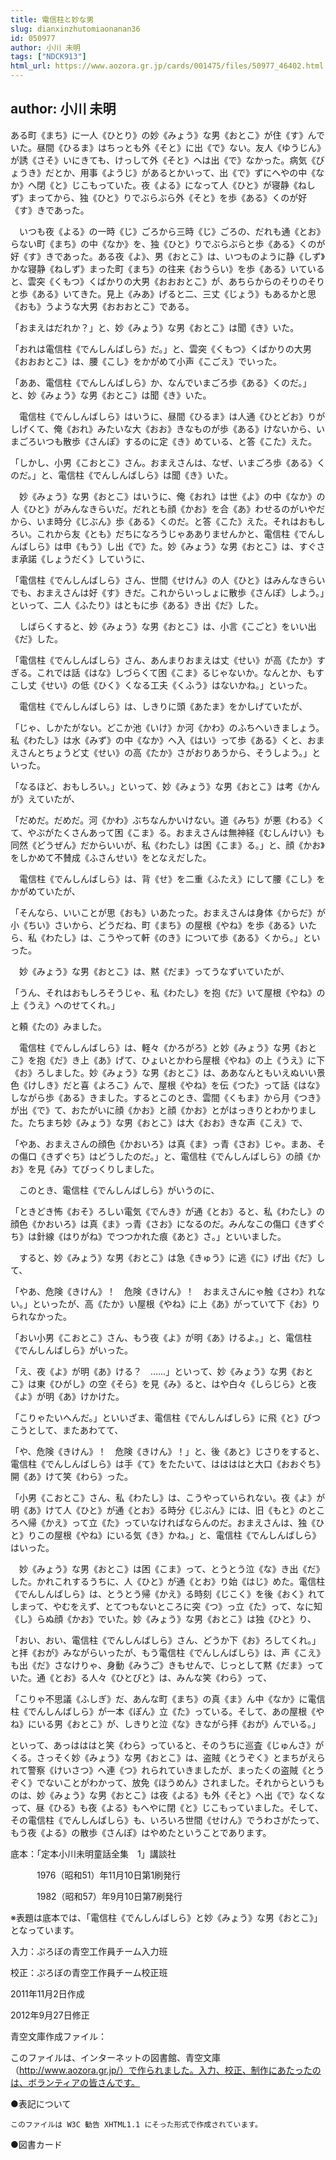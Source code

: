 ```yaml
---
title: 電信柱と妙な男
slug: dianxinzhutomiaonanan36
id: 050977
author: 小川 未明
tags: ["NDCK913"]
html_url: https://www.aozora.gr.jp/cards/001475/files/50977_46402.html
---
```


## author: 小川 未明

ある町《まち》に一人《ひとり》の妙《みょう》な男《おとこ》が住《す》んでいた。昼間《ひるま》はちっとも外《そと》に出《で》ない。友人《ゆうじん》が誘《さそ》いにきても、けっして外《そと》へは出《で》なかった。病気《びょうき》だとか、用事《ようじ》があるとかいって、出《で》ずにへやの中《なか》へ閉《と》じこもっていた。夜《よる》になって人《ひと》が寝静《ねしず》まってから、独《ひと》りでぶらぶら外《そと》を歩《ある》くのが好《す》きであった。

　いつも夜《よる》の一時《じ》ごろから三時《じ》ごろの、だれも通《とお》らない町《まち》の中《なか》を、独《ひと》りでぶらぶらと歩《ある》くのが好《す》きであった。ある夜《よ》、男《おとこ》は、いつものように静《しず》かな寝静《ねしず》まった町《まち》の往来《おうらい》を歩《ある》いていると、雲突《くもつ》くばかりの大男《おおおとこ》が、あちらからのそりのそりと歩《ある》いてきた。見上《みあ》げると二、三丈《じょう》もあるかと思《おも》うような大男《おおおとこ》である。

「おまえはだれか？」と、妙《みょう》な男《おとこ》は聞《き》いた。

「おれは電信柱《でんしんばしら》だ。」と、雲突《くもつ》くばかりの大男《おおおとこ》は、腰《こし》をかがめて小声《こごえ》でいった。

「ああ、電信柱《でんしんばしら》か、なんでいまごろ歩《ある》くのだ。」と、妙《みょう》な男《おとこ》は聞《き》いた。

　電信柱《でんしんばしら》はいうに、昼間《ひるま》は人通《ひとどお》りがしげくて、俺《おれ》みたいな大《おお》きなものが歩《ある》けないから、いまごろいつも散歩《さんぽ》するのに定《き》めている、と答《こた》えた。

「しかし、小男《こおとこ》さん。おまえさんは、なぜ、いまごろ歩《ある》くのだ。」と、電信柱《でんしんばしら》は聞《き》いた。

　妙《みょう》な男《おとこ》はいうに、俺《おれ》は世《よ》の中《なか》の人《ひと》がみんなきらいだ。だれとも顔《かお》を合《あ》わせるのがいやだから、いま時分《じぶん》歩《ある》くのだ。と答《こた》えた。それはおもしろい。これから友《とも》だちになろうじゃあありませんかと、電信柱《でんしんばしら》は申《もう》し出《で》た。妙《みょう》な男《おとこ》は、すぐさま承諾《しょうだく》していうに、

「電信柱《でんしんばしら》さん、世間《せけん》の人《ひと》はみんなきらいでも、おまえさんは好《す》きだ。これからいっしょに散歩《さんぽ》しよう。」といって、二人《ふたり》はともに歩《ある》き出《だ》した。

　しばらくすると、妙《みょう》な男《おとこ》は、小言《こごと》をいい出《だ》した。

「電信柱《でんしんばしら》さん、あんまりおまえは丈《せい》が高《たか》すぎる。これでは話《はな》しづらくて困《こま》るじゃないか。なんとか、もすこし丈《せい》の低《ひく》くなる工夫《くふう》はないかね。」といった。

　電信柱《でんしんばしら》は、しきりに頭《あたま》をかしげていたが、

「じゃ、しかたがない。どこか池《いけ》か河《かわ》のふちへいきましょう。私《わたし》は水《みず》の中《なか》へ入《はい》って歩《ある》くと、おまえさんとちょうど丈《せい》の高《たか》さがおりあうから、そうしよう。」といった。

「なるほど、おもしろい。」といって、妙《みょう》な男《おとこ》は考《かんが》えていたが、

「だめだ。だめだ。河《かわ》ぶちなんかいけない。道《みち》が悪《わる》くて、やぶがたくさんあって困《こま》る。おまえさんは無神経《むしんけい》も同然《どうぜん》だからいいが、私《わたし》は困《こま》る。」と、顔《かお》をしかめて不賛成《ふさんせい》をとなえだした。

　電信柱《でんしんばしら》は、背《せ》を二重《ふたえ》にして腰《こし》をかがめていたが、

「そんなら、いいことが思《おも》いあたった。おまえさんは身体《からだ》が小《ちい》さいから、どうだね、町《まち》の屋根《やね》を歩《ある》いたら、私《わたし》は、こうやって軒《のき》について歩《ある》くから。」といった。

　妙《みょう》な男《おとこ》は、黙《だま》ってうなずいていたが、

「うん、それはおもしろそうじゃ、私《わたし》を抱《だ》いて屋根《やね》の上《うえ》へのせてくれ。」

と頼《たの》みました。

　電信柱《でんしんばしら》は、軽々《かろがろ》と妙《みょう》な男《おとこ》を抱《だ》き上《あ》げて、ひょいとかわら屋根《やね》の上《うえ》に下《お》ろしました。妙《みょう》な男《おとこ》は、ああなんともいえぬいい景色《けしき》だと喜《よろこ》んで、屋根《やね》を伝《つた》って話《はな》しながら歩《ある》きました。するとこのとき、雲間《くもま》から月《つき》が出《で》て、おたがいに顔《かお》と顔《かお》とがはっきりとわかりました。たちまち妙《みょう》な男《おとこ》は大《おお》きな声《こえ》で、

「やあ、おまえさんの顔色《かおいろ》は真《ま》っ青《さお》じゃ。まあ、その傷口《きずぐち》はどうしたのだ。」と、電信柱《でんしんばしら》の顔《かお》を見《み》てびっくりしました。

　このとき、電信柱《でんしんばしら》がいうのに、

「ときどき怖《おそ》ろしい電気《でんき》が通《とお》ると、私《わたし》の顔色《かおいろ》は真《ま》っ青《さお》になるのだ。みんなこの傷口《きずぐち》は針線《はりがね》でつつかれた痕《あと》さ。」といいました。

　すると、妙《みょう》な男《おとこ》は急《きゅう》に逃《に》げ出《だ》して、

「やあ、危険《きけん》！　危険《きけん》！　おまえさんにゃ触《さわ》れない。」といったが、高《たか》い屋根《やね》に上《あ》がっていて下《お》りられなかった。

「おい小男《こおとこ》さん、もう夜《よ》が明《あ》けるよ。」と、電信柱《でんしんばしら》がいった。

「え、夜《よ》が明《あ》ける？　……」といって、妙《みょう》な男《おとこ》は東《ひがし》の空《そら》を見《み》ると、はや白々《しらじら》と夜《よ》が明《あ》けかけた。

「こりゃたいへんだ。」といいざま、電信柱《でんしんばしら》に飛《と》びつこうとして、またあわてて、

「や、危険《きけん》！　危険《きけん》！」と、後《あと》じさりをすると、電信柱《でんしんばしら》は手《て》をたたいて、ははははと大口《おおぐち》開《あ》けて笑《わら》った。

「小男《こおとこ》さん、私《わたし》は、こうやっていられない。夜《よ》が明《あ》けて人《ひと》が通《とお》る時分《じぶん》には、旧《もと》のところへ帰《かえ》って立《た》っていなければならんのだ。おまえさんは、独《ひと》りこの屋根《やね》にいる気《き》かね。」と、電信柱《でんしんばしら》はいった。

　妙《みょう》な男《おとこ》は困《こま》って、とうとう泣《な》き出《だ》した。かれこれするうちに、人《ひと》が通《とお》り始《はじ》めた。電信柱《でんしんばしら》は、とうとう帰《かえ》る時刻《じこく》を後《おく》れてしまって、やむをえず、とてつもないところに突《つ》っ立《た》って、なに知《し》らぬ顔《かお》でいた。妙《みょう》な男《おとこ》は独《ひと》り、

「おい、おい、電信柱《でんしんばしら》さん、どうか下《お》ろしてくれ。」と拝《おが》みながらいったが、もう電信柱《でんしんばしら》は、声《こえ》も出《だ》さなけりゃ、身動《みうご》きもせんで、じっとして黙《だま》っていた。通《とお》る人々《ひとびと》は、みんな笑《わら》って、

「こりゃ不思議《ふしぎ》だ、あんな町《まち》の真《ま》ん中《なか》に電信柱《でんしんばしら》が一本《ぽん》立《た》っている。そして、あの屋根《やね》にいる男《おとこ》が、しきりと泣《な》きながら拝《おが》んでいる。」

といって、あっはははと笑《わら》っていると、そのうちに巡査《じゅんさ》がくる。さっそく妙《みょう》な男《おとこ》は、盗賊《とうぞく》とまちがえられて警察《けいさつ》へ連《つ》れられていきましたが、まったくの盗賊《とうぞく》でないことがわかって、放免《ほうめん》されました。それからというものは、妙《みょう》な男《おとこ》は夜《よる》も外《そと》へ出《で》なくなって、昼《ひる》も夜《よる》もへやに閉《と》じこもっていました。そして、その電信柱《でんしんばしら》も、いろいろ世間《せけん》でうわさがたって、もう夜《よる》の散歩《さんぽ》はやめたということであります。













底本：「定本小川未明童話全集　1」講談社

　　　1976（昭和51）年11月10日第1刷発行

　　　1982（昭和57）年9月10日第7刷発行

※表題は底本では、「電信柱《でんしんばしら》と妙《みょう》な男《おとこ》」となっています。

入力：ぷろぼの青空工作員チーム入力班

校正：ぷろぼの青空工作員チーム校正班

2011年11月2日作成

2012年9月27日修正

青空文庫作成ファイル：

このファイルは、インターネットの図書館、青空文庫（http://www.aozora.gr.jp/）で作られました。入力、校正、制作にあたったのは、ボランティアの皆さんです。











●表記について


	このファイルは W3C 勧告 XHTML1.1 にそった形式で作成されています。







●図書カード
